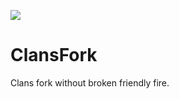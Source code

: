 [![](https://ci.cofob.ru/job/Clans/job/Plugin/job/Build/badge/icon?style=plastic)](https://ci.cofob.ru/job/Clans/job/Plugin/job/Build/lastBuild/)
# ClansFork

Clans fork without  broken friendly fire.
